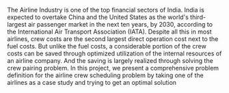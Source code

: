 The Airline Industry is one of the top financial sectors of India. India is expected to overtake China and the United States as the world's third-largest air passenger market in the next ten years, by 2030, according to the International Air Transport Association (IATA). Despite all this in most airlines, crew costs are the second largest direct operation cost next to the fuel costs. But unlike the fuel costs, a considerable portion of the crew costs can be saved through optimized utilization of the internal resources of an airline company. And the saving is largely realized through solving the crew pairing problem. In this project, we present a comprehensive problem definition for the airline crew scheduling problem by taking one of the airlines as a case study and trying to get an optimal solution
